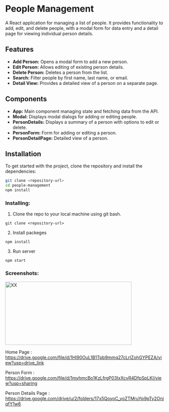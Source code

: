 # People Management

A React application for managing a list of people. It provides functionality to add, edit, and delete people, with a modal form for data entry and a detail page for viewing individual person details.

## Features

- **Add Person:** Opens a modal form to add a new person.
- **Edit Person:** Allows editing of existing person details.
- **Delete Person:** Deletes a person from the list.
- **Search:** Filter people by first name, last name, or email.
- **Detail View:** Provides a detailed view of a person on a separate page.

## Components

- **App:** Main component managing state and fetching data from the API.
- **Modal:** Displays modal dialogs for adding or editing people.
- **PersonDetails:** Displays a summary of a person with options to edit or delete.
- **PersonForm:** Form for adding or editing a person.
- **PersonDetailPage:** Detailed view of a person.

## Installation

To get started with the project, clone the repository and install the dependencies:

```bash
git clone <repository-url>
cd people-management
npm install

```

### Installing:

1. Clone the repo to your local machine using git bash.

```
git clone <repository-url>
```

2. Install packeges

```
npm install
```

3. Run server

```
npm start
```

### Screenshots:

<img width="400px" height="200px" 
 src="https://i.postimg.cc/PqB0yY8f/Screenshot-2024-08-06-195342.png" alt="XX">

Home Page : https://drive.google.com/file/d/1Hl90OuL1B1Tpb9mmq27cLrIZohGYPEZA/view?usp=drive_link

Person Form : https://drive.google.com/file/d/1myhmcBo1KzLfrgP03IxXcvR4DfpSpLKI/view?usp=sharing

Person Details Page : https://drive.google.com/drive/u/2/folders/17x5QoyoC_voZTMruYp9pTy2OnjqfY1w6
